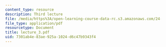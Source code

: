 ```yaml
---
content_type: resource
description: Third lecture
file: /media/https%3A/open-learning-course-data-rc.s3.amazonaws.com/24-111-philosophy-of-quantum-mechanics-spring-2005/7301ab4e83ae925a1024d6c47b9343f4_lecture_3.pdf
file_type: application/pdf
resourcetype: Document
title: lecture_3.pdf
uid: 7301ab4e-83ae-925a-1024-d6c47b9343f4
---
```

